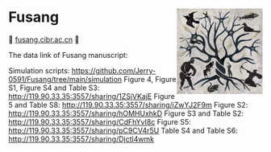 # Fusang <img align="right" src="https://github.com/Jerry-0591/Fusang/blob/main/logo.jpg" width="170" height="170"/>
💜 [fusang.cibr.ac.cn](fusang.cibr.ac.cn/) 💜

The data link of Fusang manuscript:

Simulation scripts: https://github.com/Jerry-0591/Fusang/tree/main/simulation
Figure 4, Figure S1, Figure S4 and Table S3: http://119.90.33.35:3557/sharing/1ZSjVKajE
Figure 5 and Table S8: http://119.90.33.35:3557/sharing/iZwYJ2F9m
Figure S2: http://119.90.33.35:3557/sharing/hOMHUxhkD
Figure S3 and Table S2: http://119.90.33.35:3557/sharing/CdFhYvI8c
Figure S5: http://119.90.33.35:3557/sharing/pC9CV4r5U
Table S4 and Table S6: http://119.90.33.35:3557/sharing/Djctl4wmk
